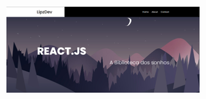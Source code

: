 ![Preview](https://github.com/LipzDev/Primeiro-Site-ReactJs/blob/main/src/Assets/Images/preview1.png)
